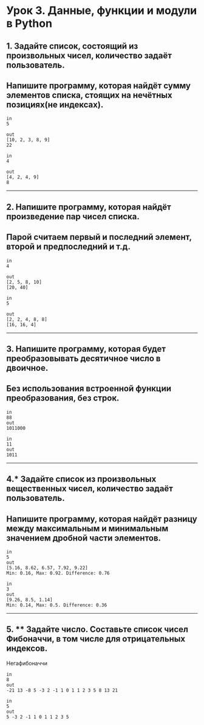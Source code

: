 # Урок 3. Данные, функции и модули в Python

## 1. Задайте список, состоящий из произвольных чисел, количество задаёт пользователь.
## Напишите программу, которая найдёт сумму элементов списка, стоящих на нечётных позициях(не индексах).
```
in
5

out
[10, 2, 3, 8, 9]
22

in
4

out
[4, 2, 4, 9]
8
```
---
## 2. Напишите программу, которая найдёт произведение пар чисел списка.
## Парой считаем первый и последний элемент, второй и предпоследний и т.д.
```
in
4

out
[2, 5, 8, 10]
[20, 40]

in
5

out
[2, 2, 4, 8, 8]
[16, 16, 4]
```
---
## 3. Напишите программу, которая будет преобразовывать десятичное число в двоичное.
## Без использования встроенной функции преобразования, без строк.
```
in
88
out
1011000

in
11
out
1011
```
---
## 4.* Задайте список из произвольных вещественных чисел, количество задаёт пользователь.
## Напишите программу, которая найдёт разницу между максимальным и минимальным значением дробной части элементов.
```
in
5
out
[5.16, 8.62, 6.57, 7.92, 9.22]
Min: 0.16, Max: 0.92. Difference: 0.76

in
3
out
[9.26, 8.5, 1.14]
Min: 0.14, Max: 0.5. Difference: 0.36
```
---
## 5. ** Задайте число. Составьте список чисел Фибоначчи, в том числе для отрицательных индексов.
Негафибоначчи
```
in
8
out
-21 13 -8 5 -3 2 -1 1 0 1 1 2 3 5 8 13 21

in
5
out
5 -3 2 -1 1 0 1 1 2 3 5
```